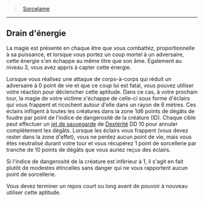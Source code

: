 ﻿---
!GenericItem
Id: fighter_spellblade_hd.md#drain-dénergie
ParentLink: fighter_spellblade_hd.md#sorcelame
Name: Drain d'énergie
ParentName: Sorcelame
NameLevel: 2
Attributes:
  Name: Drain d'énergie
  Markdown: >+
    ## <!--Name-->Drain d'énergie<!--/Name-->


    La magie est présente en chaque être que vous combattez, proportionnelle à sa puissance, et lorsque vous portez un coup mortel à un adversaire, cette énergie s'en échappe au même titre que son âme. Également au niveau 3, vous avez appris à capter cette énergie.


    Lorsque vous réalisez une attaque de corps-à-corps qui réduit un adversaire à 0 point de vie et que ce coup lui est fatal, vous pouvez utiliser votre réaction pour déclencher cette aptitude. Dans ce cas, à votre prochain tour, la magie de votre victime s'échappe de celle-ci sous forme d'éclairs qui vous frappent et ricochent autour d'elle dans un rayon de 6 mètres. Ces éclairs infligent à toutes les créatures dans la zone 1d6 points de dégâts de foudre par point de l'indice de dangerosité de la créature (ID). Chaque cible peut effectuer un [jet de sauvegarde](hd_abilities_jets_de_sauvegarde.md) de [Dextérité](hd_abilities_dexterity.md) DD 10 pour annuler complètement les dégâts. Lorsque les éclairs vous frappent (vous devez rester dans la zone d'effet), vous ne perdez aucun point de vie, mais vous êtes neutralisé durant votre tour et vous récupérez 1 point de sorcellerie par tranche de 10 points de dégâts que vous auriez reçus des éclairs.


    Si l'indice de dangerosité de la créature est inférieur à 1, il s'agit en fait plutôt de modestes étincelles sans danger qui ne vous rapportent aucun point de sorcellerie.


    Vous devez terminer un repos court ou long avant de pouvoir à nouveau utiliser cette aptitude.

AttributesDictionary: >+
  Name: Drain d'énergie

  Markdown: >+

    ## <!--Name-->Drain d'énergie<!--/Name-->





    La magie est présente en chaque être que vous combattez, proportionnelle à sa puissance, et lorsque vous portez un coup mortel à un adversaire, cette énergie s'en échappe au même titre que son âme. Également au niveau 3, vous avez appris à capter cette énergie.





    Lorsque vous réalisez une attaque de corps-à-corps qui réduit un adversaire à 0 point de vie et que ce coup lui est fatal, vous pouvez utiliser votre réaction pour déclencher cette aptitude. Dans ce cas, à votre prochain tour, la magie de votre victime s'échappe de celle-ci sous forme d'éclairs qui vous frappent et ricochent autour d'elle dans un rayon de 6 mètres. Ces éclairs infligent à toutes les créatures dans la zone 1d6 points de dégâts de foudre par point de l'indice de dangerosité de la créature (ID). Chaque cible peut effectuer un [jet de sauvegarde](hd_abilities_jets_de_sauvegarde.md) de [Dextérité](hd_abilities_dexterity.md) DD 10 pour annuler complètement les dégâts. Lorsque les éclairs vous frappent (vous devez rester dans la zone d'effet), vous ne perdez aucun point de vie, mais vous êtes neutralisé durant votre tour et vous récupérez 1 point de sorcellerie par tranche de 10 points de dégâts que vous auriez reçus des éclairs.





    Si l'indice de dangerosité de la créature est inférieur à 1, il s'agit en fait plutôt de modestes étincelles sans danger qui ne vous rapportent aucun point de sorcellerie.





    Vous devez terminer un repos court ou long avant de pouvoir à nouveau utiliser cette aptitude.



---
> [Sorcelame](hd_fighter_spellblade.md)

---

## Drain d'énergie

La magie est présente en chaque être que vous combattez, proportionnelle à sa puissance, et lorsque vous portez un coup mortel à un adversaire, cette énergie s'en échappe au même titre que son âme. Également au niveau 3, vous avez appris à capter cette énergie.

Lorsque vous réalisez une attaque de corps-à-corps qui réduit un adversaire à 0 point de vie et que ce coup lui est fatal, vous pouvez utiliser votre réaction pour déclencher cette aptitude. Dans ce cas, à votre prochain tour, la magie de votre victime s'échappe de celle-ci sous forme d'éclairs qui vous frappent et ricochent autour d'elle dans un rayon de 6 mètres. Ces éclairs infligent à toutes les créatures dans la zone 1d6 points de dégâts de foudre par point de l'indice de dangerosité de la créature (ID). Chaque cible peut effectuer un [jet de sauvegarde](hd_abilities_jets_de_sauvegarde.md) de [Dextérité](hd_abilities_dexterity.md) DD 10 pour annuler complètement les dégâts. Lorsque les éclairs vous frappent (vous devez rester dans la zone d'effet), vous ne perdez aucun point de vie, mais vous êtes neutralisé durant votre tour et vous récupérez 1 point de sorcellerie par tranche de 10 points de dégâts que vous auriez reçus des éclairs.

Si l'indice de dangerosité de la créature est inférieur à 1, il s'agit en fait plutôt de modestes étincelles sans danger qui ne vous rapportent aucun point de sorcellerie.

Vous devez terminer un repos court ou long avant de pouvoir à nouveau utiliser cette aptitude.

